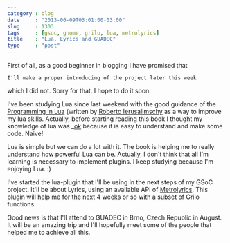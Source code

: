 ```yaml
---
category : blog
date     : "2013-06-09T03:01:00-03:00"
slug     : 1303
tags     : [gsoc, gnome, grilo, lua, metrolyrics]
title    : "Lua, Lyrics and GUADEC"
type     : "post"
---
```


First of all, as a good beginner in blogging I have promised that

```
I'll make a proper introducing of the project later this week
```

which I did not. Sorry for that. I hope to do it soon.

I've been studying Lua since last weekend with the good guidance of the
[Programming in Lua](http://www.lua.org/pil/) (written by [Roberto
Ierusalimschy](http://www.inf.puc-rio.br/~roberto/) as a way to improve
my lua skills. Actually, before starting reading this book I thought my
knowledge of lua was \_[ok]() because it is easy to understand and make
some code. Naive!

Lua is simple but we can do a lot with it. The book is helping me to
really understand how powerful Lua can be. Actually, I don't think that
all I'm learning is necessary to implement plugins. I keep studying
because I'm enjoying Lua. :)

I've started the lua-plugin that I'll be using in the next steps of my
GSoC project. It'll be about Lyrics, using an available API of
[Metrolyrics](http://www.metrolyrics.com/). This plugin will help me for
the next 4 weeks or so with a subset of Grilo functions.

Good news is that I'll attend to GUADEC in Brno, Czech Republic in
August. It will be an amazing trip and I'll hopefully meet some of the
people that helped me to achieve all this.
